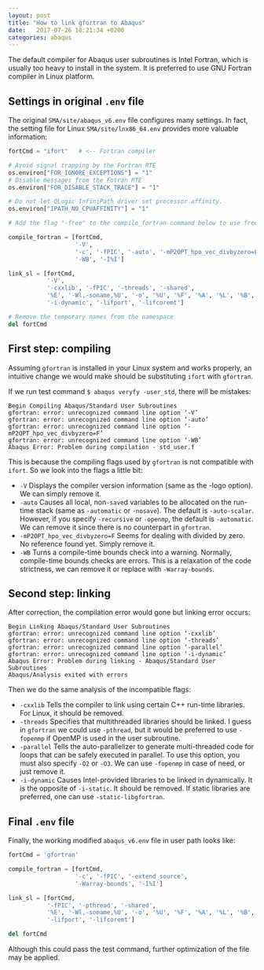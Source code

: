 ```yaml
---
layout: post
title: "How to link gfortran to Abaqus"
date:   2017-07-26 18:21:34 +0200
categories: abaqus
---
```


The default compiler for Abaqus user subroutines is Intel Fortran, which is usually too heavy to install in the system. It is preferred to use GNU Fortran compiler in Linux platform.

## Settings in original `.env` file

The original `SMA/site/abaqus_v6.env` file configures many settings. In fact, the setting file for Linux `SMA/site/lnx86_64.env` provides more valuable information:

```python
fortCmd = "ifort"   # <-- Fortran compiler

# Avoid signal trapping by the Fortran RTE
os.environ["FOR_IGNORE_EXCEPTIONS"] = "1"
# Disable messages from the Fotran RTE
os.environ["FOR_DISABLE_STACK_TRACE"] = "1"

# Do not let QLogic InfiniPath driver set processor affinity.
os.environ["IPATH_NO_CPUAFFINITY"] = "1"

# Add the flag "-free" to the compile_fortran command below to use free-format FORTRAN 90 syntax.

compile_fortran = [fortCmd,
                   '-V',
                   '-c', '-fPIC', '-auto', '-mP2OPT_hpo_vec_divbyzero=F', '-extend_source',
                   '-WB', '-I%I']

link_sl = [fortCmd,
           '-V',           
           '-cxxlib', '-fPIC', '-threads', '-shared',
           '%E', '-Wl,-soname,%U', '-o', '%U', '%F', '%A', '%L', '%B', '-parallel', '-Wl,-Bdynamic',
           '-i-dynamic', '-lifport', '-lifcoremt']

# Remove the temporary names from the namespace
del fortCmd
```

## First step: compiling

Assuming `gfortran` is installed in your Linux system and works properly, an intuitive change we would make should be substituting `ifort` with `gfortran`.

If we run test command `$ abaqus veryfy -user_std`, there will be mistakes:

```
Begin Compiling Abaqus/Standard User Subroutines
gfortran: error: unrecognized command line option ‘-V’
gfortran: error: unrecognized command line option ‘-auto’
gfortran: error: unrecognized command line option ‘-mP2OPT_hpo_vec_divbyzero=F’
gfortran: error: unrecognized command line option ‘-WB’
Abaqus Error: Problem during compilation - std_user.f
```

This is because the compiling flags used by `gfortran` is not compatible with `ifort`. So we look into the flags a little bit:

- `-V` Displays the compiler version information (same as the -logo option). We can simply remove it.
- `-auto` Causes all local, non`-save`d variables to be allocated on the run-time stack (same as `-automatic` or `-nosave`). The default is `-auto-scalar`. However, if you specify `-recursive` or `-openmp`, the default is `-automatic`. We can remove it since there is no counterpart in `gfortran`.
- `-mP2OPT_hpo_vec_divbyzero=F` Seems for dealing with divided by zero. No reference found yet. Simply remove it.
- `-WB` Turns a compile-time bounds check into a warning. Normally, compile-time bounds checks are errors. This is a relaxation of the code strictness, we can remove it or replace with `-Warray-bounds`.

## Second step: linking

After correction, the compilation error would gone but linking error occurs:

```
Begin Linking Abaqus/Standard User Subroutines
gfortran: error: unrecognized command line option ‘-cxxlib’
gfortran: error: unrecognized command line option ‘-threads’
gfortran: error: unrecognized command line option ‘-parallel’
gfortran: error: unrecognized command line option ‘-i-dynamic’
Abaqus Error: Problem during linking - Abaqus/Standard User Subroutines
Abaqus/Analysis exited with errors
```

Then we do the same analysis of the incompatible flags:

- `-cxxlib` Tells the compiler to link using certain C++ run-time libraries. For Linux, it should be removed.
- `-threads` Specifies that multithreaded libraries should be linked. I guess in `gfortran` we could use `-pthread`, but it would be preferred to use `-fopenmp` if OpenMP is used in the user subroutine.
- `-parallel` Tells the auto-parallelizer to generate multi-threaded code for loops that can be safely executed in parallel. To use this option, you must also specify `-O2` or `-O3`. We can use `-fopenmp` in case of need, or just remove it.
- `-i-dynamic` Causes Intel-provided libraries to be linked in dynamically. It is the opposite of `-i-static`. It should be removed. If static libraries are preferred, one can use `-static-libgfortran`.

## Final `.env` file

Finally, the working modified `abaqus_v6.env` file in user path looks like:

```python
fortCmd = 'gfortran'

compile_fortran = [fortCmd,
                   '-c', '-fPIC', '-extend_source',
                   '-Warray-bounds', '-I%I']

link_sl = [fortCmd,
           '-fPIC', '-pthread', '-shared',
           '%E', '-Wl,-soname,%U', '-o', '%U', '%F', '%A', '%L', '%B', '-Wl,-Bdynamic',
           '-lifport', '-lifcoremt']

del fortCmd
```

Although this could pass the test command, further optimization of the file may be applied.